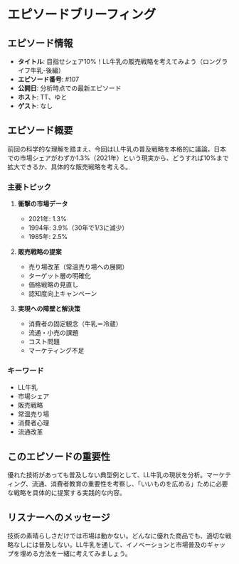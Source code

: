 # エピソードブリーフィング

## エピソード情報
- **タイトル**: 目指せシェア10%！LL牛乳の販売戦略を考えてみよう（ロングライフ牛乳-後編）
- **エピソード番号**: #107
- **公開日**: 分析時点での最新エピソード
- **ホスト**: TT、ゆと
- **ゲスト**: なし

## エピソード概要

前回の科学的な理解を踏まえ、今回はLL牛乳の普及戦略を本格的に議論。日本での市場シェアがわずか1.3%（2021年）という現実から、どうすれば10%まで拡大できるか、具体的な販売戦略を考える。

### 主要トピック
1. **衝撃の市場データ**
   - 2021年: 1.3%
   - 1994年: 3.9%（30年で1/3に減少）
   - 1985年: 2.5%

2. **販売戦略の提案**
   - 売り場改革（常温売り場への展開）
   - ターゲット層の明確化
   - 価格戦略の見直し
   - 認知度向上キャンペーン

3. **実現への障壁と解決策**
   - 消費者の固定観念（牛乳＝冷蔵）
   - 流通・小売の課題
   - コスト問題
   - マーケティング不足

### キーワード
- LL牛乳
- 市場シェア
- 販売戦略
- 常温売り場
- 消費者心理
- 流通改革

## このエピソードの重要性

優れた技術があっても普及しない典型例として、LL牛乳の現状を分析。マーケティング、流通、消費者教育の重要性を考察し、「いいものを広める」ために必要な戦略を具体的に提案する実践的な内容。

## リスナーへのメッセージ

技術の素晴らしさだけでは市場は動かない。どんなに優れた商品でも、適切な戦略なしには普及しない。LL牛乳を通して、イノベーションと市場普及のギャップを埋める方法を一緒に考えてみましょう。